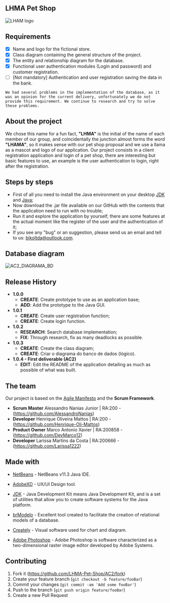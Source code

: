 ## LHMA Pet Shop

![LHAM logo](https://user-images.githubusercontent.com/63882166/97498786-8cc69c00-194b-11eb-8768-b529cb6742dd.png)

## Requirements

- [x] Name and logo for the fictional store. 
- [x] Class diagram containing the general structure of the project.
- [x] The entity and relationship diagram for the database.
- [x] Functional user authentication modules (Login and password) and customer registration.
- [ ] [Not mandatory] Authentication and user registration saving the data in the bank.

```
We had several problems in the implementation of the database, as it was an opinion for the current delivery, unfortunately we do not provide this requirement. We continue to research and try to solve these problems.
```

## About the project

We chose this name for a fun fact, <b>"LHMA"</b> is the initial of the name of each member of our group, and coincidentally the junction almost forms the word <b>"LHAMA"</b>, so it makes sense with our pet shop proposal and we use a llama as a mascot and logo of our application.
Our project consists in a client registration application and login of a pet shop, there are interesting but basic features to use, an example is the user authentication to login, right after the registration.

## Steps by steps

* First of all you need to install the Java environment on your desktop [JDK](https://www.oracle.com/br/java/technologies/javase/javase-jdk8-downloads.html) and [Java](https://www.java.com/pt-BR/);
* Now download the .jar file available on our GitHub with the contents that the application need to run with no trouble;
* Run it and explore the application by yourself, there are some features at the actual moment like the register of the user and the authentication of it;
* If you see any "bug" or an suggestion, please send us an email and tell to us: bikoltda@outlook.com.

## Database diagram

![AC2_DIAGRAMA_BD](https://user-images.githubusercontent.com/63882166/97503766-6a854c00-1954-11eb-96da-d90d947c739e.png)

## Release History

* <b>1.0.0</b>
    * **CREATE**: Create prototype to use as an application base;
    * **ADD**: Add the prototype to the Java GUI.
* <b>1.0.1</b>
    * **CREATE**: Create user registration function;
    * **CREATE**: Create login function.
* <b>1.0.2</b>
    * **RESEARCH**: Search database implementation;
    * **FIX**: Through research, fix as many deadlocks as possible.
* <b>1.0.3</b>
    * **CREATE**: Create the class diagram;
    * **CREATE**: Criar o diagrama do banco de dados (lógico).
* <b>1.0.4 - First deliverable (AC2)</b>
    * **EDIT**: Edit the README of the application detailing as much as possible of what was built.

## The team

Our project is based on the [Agile Manifesto](https://agilemanifesto.org) and the <b>Scrum Framework</b>.

* <b>Scrum Master</b> Alessandro Nanias Junior | RA:200 - (https://github.com/AlessandroNanias)
* <b>Developer</b> Henrique Oliveira Mattos | RA:200 - (https://github.com/Henrique-Oli-Mattos)
* <b>Product Owner</b> Marco Antonio Xavier | RA:200858 - (https://github.com/DevMarco12)
* <b>Developer</b> Larissa Martins da Costa | RA:200666 - (https://github.com/Larissa1222)

## Made with
* [NetBeans](https://netbeans.org/) - NetBeans v11.3 Java IDE.
* [AdobeXD](https://www.adobe.com/br/products/xd.html) - UX/UI Design tool.
* [JDK](https://www.oracle.com/br/java/technologies/javase/javase-jdk8-downloads.html) - Java Development Kit means Java Development Kit, and is a set of utilities that allow you to create software systems for the Java platform.

* [brModelo](https://sourceforge.net/projects/brmodelo/) - Excellent tool created to facilitate the creation of relational models of a database.
* [Creately](https://creately.com/) - Visual software used for chart and diagram.
* [Adobe Photoshop](https://www.adobe.com/br/products/photoshop.html) - Adobe Photoshop is software characterized as a two-dimensional raster image editor developed by Adobe Systems.

## Contributing

1. Fork it (<https://github.com/LHMA-Pet-Shop/AC2/fork>)
2. Create your feature branch (`git checkout -b feature/fooBar`)
3. Commit your changes (`git commit -am 'Add some fooBar'`)
4. Push to the branch (`git push origin feature/fooBar`)
5. Create a new Pull Request

